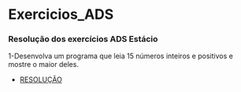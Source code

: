 # Exercicios_ADS
### Resolução dos exercícios ADS Estácio


1-Desenvolva um programa que leia 15 números inteiros e positivos e mostre o maior deles.
* [RESOLUÇÃO](/002.cpp)
